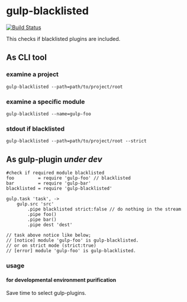 # gulp-blacklisted

[![Build Status](https://travis-ci.org/KamataRyo/gulp-blacklisted.svg?branch=master)](https://travis-ci.org/KamataRyo/gulp-blacklisted)

This checks if blacklisted plugins are included.

## As CLI tool

### examine a project

```
gulp-blacklisted --path=path/to/project/root
```

### examine a specific module

```
gulp-blacklisted --name=gulp-foo
```

### stdout if blacklisted

```
gulp-blacklisted --path=path/to/project/root --strict
```

## As gulp-plugin *under dev*

```
#check if required module blacklisted
foo         = require 'gulp-foo' // blacklisted
bar         = require 'gulp-bar'
blacklisted = require 'gulp-blacklisted'

gulp.task 'task', ->
    gulp.src 'src'
        .pipe blacklisted strict:false // do nothing in the stream
        .pipe foo()
        .pipe bar()
        .pipe dest 'dest'

// task above notice like below;
// [notice] module 'gulp-foo' is gulp-blacklisted.
// or on strict mode (strict:true)
// [error] module 'gulp-foo' is gulp-blacklisted.
```

### usage
#### for developmental environment purification

Save time to select gulp-plugins.
